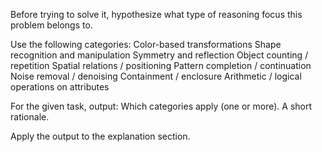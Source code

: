 Before trying to solve it, hypothesize what type of reasoning focus this problem belongs to. 

Use the following categories:
Color-based transformations
Shape recognition and manipulation
Symmetry and reflection
Object counting / repetition
Spatial relations / positioning
Pattern completion / continuation
Noise removal / denoising
Containment / enclosure
Arithmetic / logical operations on attributes

For the given task, output:
Which categories apply (one or more).
A short rationale.

Apply the output to the explanation section.